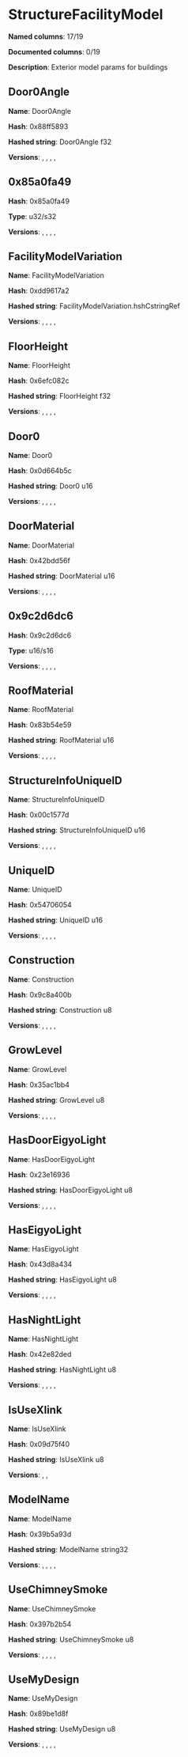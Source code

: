 # StructureFacilityModel
**Named columns**: 17/19

**Documented columns**: 0/19

**Description**: Exterior model params for buildings
## Door0Angle

**Name**: Door0Angle

**Hash**: 0x88ff5893

**Hashed string**: Door0Angle f32

**Versions**: , , , , 

## 0x85a0fa49

**Hash**: 0x85a0fa49

**Type**: u32/s32

**Versions**: , , , , 

## FacilityModelVariation

**Name**: FacilityModelVariation

**Hash**: 0xdd9617a2

**Hashed string**: FacilityModelVariation.hshCstringRef

**Versions**: , , , , 

## FloorHeight

**Name**: FloorHeight

**Hash**: 0x6efc082c

**Hashed string**: FloorHeight f32

**Versions**: , , , , 

## Door0

**Name**: Door0

**Hash**: 0x0d664b5c

**Hashed string**: Door0 u16

**Versions**: , , , , 

## DoorMaterial

**Name**: DoorMaterial

**Hash**: 0x42bdd56f

**Hashed string**: DoorMaterial u16

**Versions**: , , , , 

## 0x9c2d6dc6

**Hash**: 0x9c2d6dc6

**Type**: u16/s16

**Versions**: , , , , 

## RoofMaterial

**Name**: RoofMaterial

**Hash**: 0x83b54e59

**Hashed string**: RoofMaterial u16

**Versions**: , , , , 

## StructureInfoUniqueID

**Name**: StructureInfoUniqueID

**Hash**: 0x00c1577d

**Hashed string**: StructureInfoUniqueID u16

**Versions**: , , , , 

## UniqueID

**Name**: UniqueID

**Hash**: 0x54706054

**Hashed string**: UniqueID u16

**Versions**: , , , , 

## Construction

**Name**: Construction

**Hash**: 0x9c8a400b

**Hashed string**: Construction u8

**Versions**: , , , , 

## GrowLevel

**Name**: GrowLevel

**Hash**: 0x35ac1bb4

**Hashed string**: GrowLevel u8

**Versions**: , , , , 

## HasDoorEigyoLight

**Name**: HasDoorEigyoLight

**Hash**: 0x23e16936

**Hashed string**: HasDoorEigyoLight u8

**Versions**: , , , , 

## HasEigyoLight

**Name**: HasEigyoLight

**Hash**: 0x43d8a434

**Hashed string**: HasEigyoLight u8

**Versions**: , , , , 

## HasNightLight

**Name**: HasNightLight

**Hash**: 0x42e82ded

**Hashed string**: HasNightLight u8

**Versions**: , , , , 

## IsUseXlink

**Name**: IsUseXlink

**Hash**: 0x09d75f40

**Hashed string**: IsUseXlink u8

**Versions**: , , 

## ModelName

**Name**: ModelName

**Hash**: 0x39b5a93d

**Hashed string**: ModelName string32

**Versions**: , , , , 

## UseChimneySmoke

**Name**: UseChimneySmoke

**Hash**: 0x397b2b54

**Hashed string**: UseChimneySmoke u8

**Versions**: , , , , 

## UseMyDesign

**Name**: UseMyDesign

**Hash**: 0x89be1d8f

**Hashed string**: UseMyDesign u8

**Versions**: , , , , 

